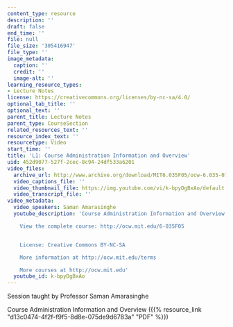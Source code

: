 ```yaml
---
content_type: resource
description: ''
draft: false
end_time: ''
file: null
file_size: '305416947'
file_type: ''
image_metadata:
  caption: ''
  credit: ''
  image-alt: ''
learning_resource_types:
- Lecture Notes
license: https://creativecommons.org/licenses/by-nc-sa/4.0/
optional_tab_title: ''
optional_text: ''
parent_title: Lecture Notes
parent_type: CourseSection
related_resources_text: ''
resource_index_text: ''
resourcetype: Video
start_time: ''
title: 'L1: Course Administration Information and Overview'
uid: 452d9077-527f-2cec-8c94-24df533a6201
video_files:
  archive_url: http://www.archive.org/download/MIT6.035F05/ocw-6.035-07sep2005-220k.mp4
  video_captions_file: ''
  video_thumbnail_file: https://img.youtube.com/vi/k-bpyDgBxAo/default.jpg
  video_transcript_file: ''
video_metadata:
  video_speakers: Saman Amarasinghe
  youtube_description: 'Course Administration Information and Overview

    View the complete course: http://ocw.mit.edu/6-035F05


    License: Creative Commons BY-NC-SA

    More information at http://ocw.mit.edu/terms

    More courses at http://ocw.mit.edu'
  youtube_id: k-bpyDgBxAo
---
```

Session taught by Professor Saman Amarasinghe

Course Administration Information and Overview ({{% resource_link "d13c0474-4f2f-f9f5-8d8e-075de9d6783a" "PDF" %}})